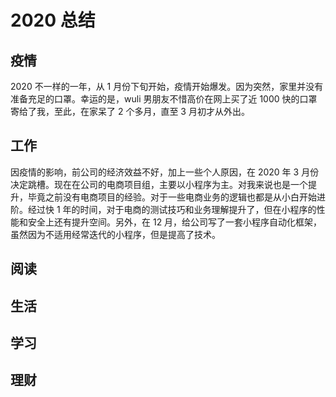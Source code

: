 # 2020 总结

## 疫情

2020 不一样的一年，从 1 月份下旬开始，疫情开始爆发。因为突然，家里并没有准备充足的口罩。幸运的是，wuli 男朋友不惜高价在网上买了近 1000 快的口罩寄给了我，至此，在家呆了 2 个多月，直至 3 月初才从外出。



## 工作

因疫情的影响，前公司的经济效益不好，加上一些个人原因，在 2020 年 3 月份决定跳槽。现在在公司的电商项目组，主要以小程序为主。对我来说也是一个提升，毕竟之前没有电商项目的经验。对于一些电商业务的逻辑也都是从小白开始进阶。经过快 1 年的时间，对于电商的测试技巧和业务理解提升了，但在小程序的性能和安全上还有提升空间。另外，在 12 月，给公司写了一套小程序自动化框架，虽然因为不适用经常迭代的小程序，但是提高了技术。



## 阅读





## 生活



## 学习





## 理财







